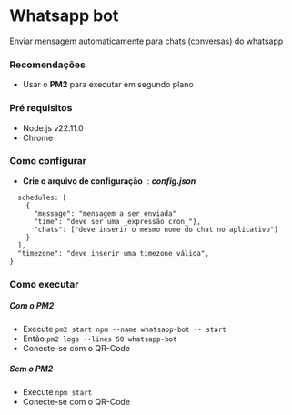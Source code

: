 # Whatsapp bot

Enviar mensagem automaticamente para chats (conversas) do whatsapp

### Recomendações

- Usar o **PM2** para executar em segundo plano

### Pré requisitos

- Node.js v22.11.0
- Chrome

### Como configurar

- **Crie o arquivo de configuração** :: **_config.json_**

```{
  schedules: [
    {
      "message": "mensagem a ser enviada"
      "time": "deve ser uma _expressão cron_"},
      "chats": ["deve inserir o mesmo nome do chat no aplicativo"]
    }
  ],
  "timezone": "deve inserir uma timezone válida",
}
```

### Como executar

##### Com o PM2

- Execute `pm2 start npm --name whatsapp-bot -- start`
- Então `pm2 logs --lines 50 whatsapp-bot`
- Conecte-se com o QR-Code

##### Sem o PM2

- Execute `npm start`
- Conecte-se com o QR-Code
